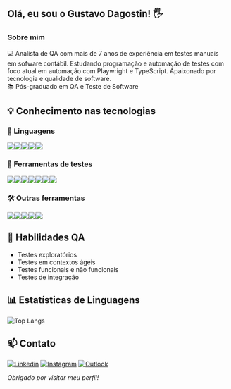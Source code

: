 
Olá, eu sou o Gustavo Dagostin! 🖐️
---

### Sobre mim

💻 Analista de QA com mais de 7 anos de experiência em testes manuais em sofware contábil. Estudando programação e automação de testes com foco atual em automação com Playwright e TypeScript. Apaixonado por tecnologia e qualidade de software. <br> 
📚 Pós-graduado em QA e Teste de Software

## 💡 Conhecimento nas tecnologias

### 📝 Linguagens

<div style="display: flex; flex-wrap: wrap;">
  <img src="https://img.shields.io/badge/-Java-007396?style=flat&logo=java&logoColor=white" />
  <img src="https://img.shields.io/badge/-JavaScript-F7DF1E?style=flat&logo=javascript&logoColor=black" />
  <img src="https://img.shields.io/badge/-TypeScript-3178C6?style=flat&logo=typescript&logoColor=white" />
  <img src="https://img.shields.io/badge/-Python-3776AB?style=flat&logo=python&logoColor=white" />
  <img src="https://img.shields.io/badge/-AutoIt-1C3552?style=flat&logo=autoit&logoColor=white" />
</div>

### 🧪 Ferramentas de testes

<div style="display: flex; flex-wrap: wrap;">
  <img src="https://img.shields.io/badge/-Cypress-17202C?style=flat&logo=cypress&logoColor=white" />
  <img src="https://img.shields.io/badge/-Playwright-2EAD33?style=flat&logo=playwright&logoColor=white" />
  <img src="https://img.shields.io/badge/-K6-7D64FF?style=flat&logo=k6&logoColor=white" />
  <img src="https://img.shields.io/badge/-Cucumber-23D96C?style=flat&logo=cucumber&logoColor=white" />
  <img src="https://img.shields.io/badge/-Postman-FF6C37?style=flat&logo=postman&logoColor=white" />
  <img src="https://img.shields.io/badge/-Insomnia-5849BE?style=flat&logo=insomnia&logoColor=white" />
  <img src="https://img.shields.io/badge/-GitHub%20Actions-2088FF?style=flat&logo=github-actions&logoColor=white" />
</div>

### 🛠 Outras ferramentas

<div style="display: flex; flex-wrap: wrap;">
  <img src="https://img.shields.io/badge/-Node.js-339933?style=flat&logo=node.js&logoColor=white" />
  <img src="https://img.shields.io/badge/-HTML5-E34F26?style=flat&logo=html5&logoColor=white" />
  <img src="https://img.shields.io/badge/-CSS3-1572B6?style=flat&logo=css3&logoColor=white" />
  <img src="https://img.shields.io/badge/-Git-F05032?style=flat&logo=git&logoColor=white" />
  <img src="https://img.shields.io/badge/-SQL-4479A1?style=flat&logo=postgresql&logoColor=white" />
</div>

## 🧰 Habilidades QA

- Testes exploratórios
- Testes em contextos ágeis
- Testes funcionais e não funcionais
- Testes de integração

## 📊 Estatísticas de Linguagens

![Top Langs](https://github-readme-stats.vercel.app/api/top-langs/?username=Gdagostin&layout=compact&langs_count=8&theme=default)

## 📫 Contato

[![Linkedin](https://img.shields.io/badge/LinkedIn-0077B5?style=for-the-badge&logo=linkedin&logoColor=white)](https://www.linkedin.com/in/gustavo-dagostin)
[![Instagram](https://img.shields.io/badge/Instagram-E4405F?style=for-the-badge&logo=instagram&logoColor=white)](https://www.instagram.com/dagostingustavo/)
[![Outlook](https://img.shields.io/badge/Microsoft_Outlook-0078D4?style=for-the-badge&logo=microsoft-outlook&logoColor=white)](mailto:gustavodagostin752@hotmail.com)

*Obrigado por visitar meu perfil!*
